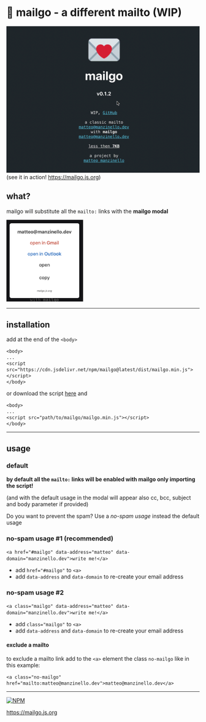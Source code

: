 # 💌 mailgo - a different mailto (WIP)

![mailgo screencast](/assets/video/mailgo-v.0.1.2-screencast.gif)
(see it in action! <https://mailgo.js.org>)

## what?

mailgo will substitute all the `mailto:` links with the **mailgo modal**

<img src="assets/img/screen-1.png" alt="mailgo modal" width="200"/>

---

## installation

add at the end of the `<body>`

```
<body>
...
<script src="https://cdn.jsdelivr.net/npm/mailgo@latest/dist/mailgo.min.js"></script>
</body>
```

or download the script <a download href="https://cdn.jsdelivr.net/npm/mailgo@latest/dist/mailgo.min.js">here</a> and

```
<body>
...
<script src="path/to/mailgo/mailgo.min.js"></script>
</body>
```

---

## usage

### default

**by default all the `mailto:` links will be enabled with mailgo only importing the script!**

(and with the default usage in the modal will appear also cc, bcc, subject and body parameter if provided)

Do you want to prevent the spam? Use a _no-spam usage_ instead the default usage

### no-spam usage #1 (recommended)

`<a href="#mailgo" data-address="matteo" data-domain="manzinello.dev">write me!</a>`

- add `href="#mailgo"` to `<a>`
- add `data-address` and `data-domain` to re-create your email address

### no-spam usage #2

`<a class="mailgo" data-address="matteo" data-domain="manzinello.dev">write me!</a>`

- add `class="mailgo"` to `<a>`
- add `data-address` and `data-domain` to re-create your email address

#### exclude a mailto

to exclude a mailto link add to the `<a>` element the class `no-mailgo` like in this example:

```
<a class="no-mailgo" href="mailto:matteo@manzinello.dev">matteo@manzinello.dev</a>
```

---

[![NPM](https://nodei.co/npm/mailgo.png)](https://nodei.co/npm/mailgo/)

<https://mailgo.js.org>
